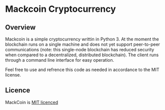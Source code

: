 # Mackcoin Cryptocurrency 

## Overview
Mackcoin is a simple cryptocurrency writtin in Python 3. At the moment the blockchain runs on a single machine and does not yet support peer-to-peer communications (note: this single-node blockchain has reduced security when compared to a decentralized, distributed blockchain). The client runs through a command line interface for easy operation. 

Feel free to use and refrence this code as needed in accordance to the MIT license.

## Licence

MackCoin is [MIT licenced](LICENSE)